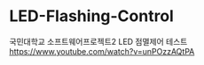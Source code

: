 # LED-Flashing-Control
국민대학교 소프트웨어프로젝트2 LED 점멸제어 테스트<br/>
https://www.youtube.com/watch?v=unPOzzAQtPA
